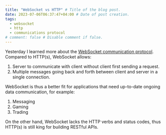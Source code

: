 ```yaml
---
title: "WebSocket vs HTTP" # Title of the blog post.
date: 2023-07-06T06:37:47+04:00 # Date of post creation.
tags:
  - websocket
  - http
  - communications protocol
# comment: false # Disable comment if false.
---
```


Yesterday I learned more about the [WebSocket communication protocol](https://en.wikipedia.org/wiki/WebSocket). 
Compared to HTTP(s), WebSocket allows:
1. Server to communicate with client without client first sending a request.
2. Multiple messages going back and forth between client and server in a single connection.

WebSocket is thus a better fit for applications that need up-to-date ongoing data communication, for example:
1. Messaging
2. Gaming
3. Trading

On the other hand, WebSocket lacks the HTTP verbs and status codes, thus HTTP(s) is still king for building RESTful 
APIs.
